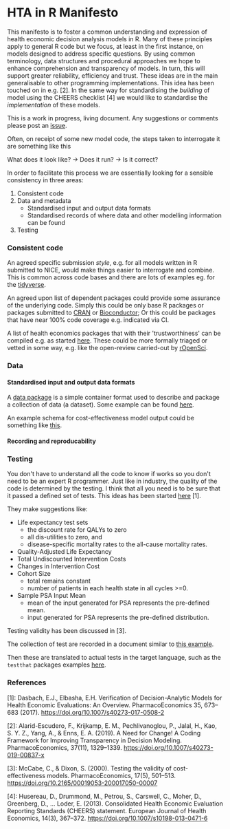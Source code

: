# HTA in R Manifesto

This manifesto is to foster a common understanding and expression of health economic decision analysis models in R.
Many of these principles apply to general R code but we focus, at least in the first instance, on models designed to address specific questions.
By using common terminology, data structures and procedural approaches we hope to enhance comprehension and transparency of models.
In turn, this will support greater reliability, efficiency and trust.
These ideas are in the main generalisable to other programming implementations.
This idea has been touched on in e.g. [2].
In the same way for standardising the _building_ of model using the CHEERS checklist [4] we would like to standardise the _implementation_ of these models.


This is a work in progress, living document. Any suggestions or comments please post an [issue](https://github.com/StatisticsHealthEconomics/HTAinRmanifesto/issues).

Often, on receipt of some new model code, the steps taken to interrogate it are something like this

What does it look like? -> Does it run? -> Is it correct?

In order to facilitate this process we are essentially looking for a sensible consistency in three areas:

1. Consistent code 
2. Data and metadata
   * Standardised input and output data formats
   * Standardised records of where data and other modelling information can be found
4. Testing


### Consistent code

An agreed specific submission _style_, e.g. for all models written in R submitted to NICE, would make things easier to interrogate and combine.
This is common across code bases and there are lots of examples eg. for the [tidyverse](https://style.tidyverse.org/).

An agreed upon list of dependent packages could provide some assurance of the underlying code. Simply this could be only base R packages or packages submitted to [CRAN](https://cran.r-project.org/) or [Bioconductor](https://www.bioconductor.org/);
Or this could be packages that have near 100% code coverage e.g. indicated via CI.

A list of health economics packages that with their 'trustworthiness' can be compiled e.g. as started [here](https://github.com/n8thangreen/health_economics_R_packages/blob/master/README.md).
These could be more formally triaged or vetted in some way, e.g. like the open-review carried-out by [rOpenSci](https://github.com/ropensci/software-review).


### Data
#### Standardised input and output data formats

A [data package](https://specs.frictionlessdata.io/#overview) is a simple container format used to describe and package a collection of data (a dataset).
Some example can be found [here](https://github.com/datasets).

An example schema for cost-effectiveness model output could be something like [this](https://github.com/StatisticsHealthEconomics/HTAinRmanifesto/blob/main/ce_output_data_schema/ce_output_data_schema_draft.txt).

#### Recording and reproducability

### Testing

You don't have to understand all the code to know if works so you don't need to be an expert R programmer. Just like in industry, the quality of the code is determined by the testing. I think that all you need is to be sure that it passed a defined set of tests. This ideas has been started [here](https://link.springer.com/article/10.1007/s40273-017-0508-2?shared-article-renderer) [1].

They make suggestions like:

* Life expectancy test sets
  * the discount rate for QALYs to zero 
  * all dis-utilities to zero, and 
  * disease-specific mortality rates to the all-cause mortality rates.  
* Quality-Adjusted Life Expectancy  
* Total Undiscounted Intervention Costs 
* Changes in Intervention Cost   
* Cohort Size
  * total remains constant
  * number of patients in each health state in all cycles >=0.
* Sample PSA Input Mean 
  * mean of the input generated for PSA represents the pre-defined mean. 
  * input generated for PSA represents the pre-defined distribution. 

Testing validity has been discussed in [3].

The collection of test are recorded in a document similar to [this example](https://github.com/StatisticsHealthEconomics/HTAinRmanifesto/blob/main/test_case_example/test_case_example.csv).

Then these are translated to actual tests in the target language, such as the `testthat` packages examples [here](https://github.com/StatisticsHealthEconomics/HTAinRmanifesto/blob/main/test_case_example/testthat_example.R).


### References

[1]: Dasbach, E.J., Elbasha, E.H. Verification of Decision-Analytic Models for Health Economic Evaluations: An Overview. PharmacoEconomics 35, 673–683 (2017). https://doi.org/10.1007/s40273-017-0508-2

[2]: Alarid-Escudero, F., Krijkamp, E. M., Pechlivanoglou, P., Jalal, H., Kao, S. Y. Z., Yang, A., & Enns, E. A. (2019). A Need for Change! A Coding Framework for Improving Transparency in Decision Modeling. PharmacoEconomics, 37(11), 1329–1339. https://doi.org/10.1007/s40273-019-00837-x

[3]: McCabe, C., & Dixon, S. (2000). Testing the validity of cost-effectiveness models. PharmacoEconomics, 17(5), 501–513. https://doi.org/10.2165/00019053-200017050-00007

[4]: Husereau, D., Drummond, M., Petrou, S., Carswell, C., Moher, D., Greenberg, D., … Loder, E. (2013). Consolidated Health Economic Evaluation Reporting Standards (CHEERS) statement. European Journal of Health Economics, 14(3), 367–372. https://doi.org/10.1007/s10198-013-0471-6
